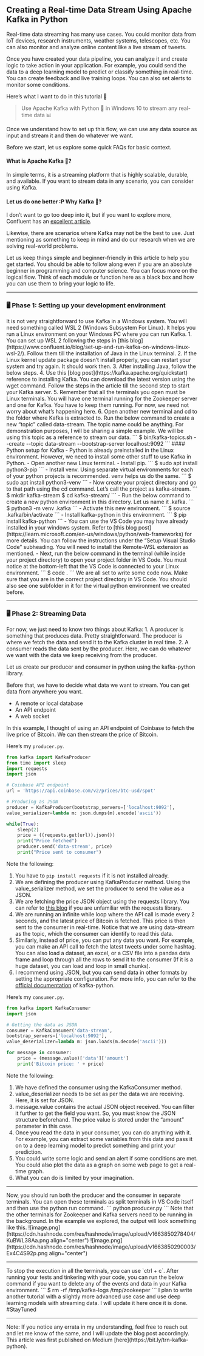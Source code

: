 ## Creating a Real-time Data Stream Using Apache Kafka in Python

Real-time data streaming has many use cases. You could monitor data from IoT devices, research instruments, weather systems, telescopes, etc. You can also monitor and analyze online content like a live stream of tweets.

Once you have created your data pipeline, you can analyze it and create logic to take action in your application. For example, you could send the data to a deep learning model to predict or classify something in real-time. You can create feedback and live training loops. You can also set alerts to monitor some conditions.

Here’s what I want to do in this tutorial 📗

> Use Apache Kafka with Python 🐍 in Windows 10 to stream any real-time data 📊

Once we understand how to set up this flow, we can use any data source as input and stream it and then do whatever we want.

Before we start, let us explore some quick FAQs for basic context.

#### What is Apache Kafka 🤔?
In simple terms, it is a streaming platform that is highly scalable, durable, and available. If you want to stream data in any scenario, you can consider using Kafka.

#### Let us do one better :P Why Kafka 🤔?
I don’t want to go too deep into it, but if you want to explore more, Confluent has an [excellent article](https://www.confluent.io/what-is-apache-kafka/).

Likewise, there are scenarios where Kafka may not be the best to use. Just mentioning as something to keep in mind and do our research when we are solving real-world problems.

Let us keep things simple and beginner-friendly in this article to help you get started. You should be able to follow along even if you are an absolute beginner in programming and computer science. You can focus more on the logical flow. Think of each module or function here as a black box and how you can use them to bring your logic to life.
<hr class="custom-hr"/>
<h3 class="custom-h3">🖥️ Phase 1: Setting up your development environment</h3>
It is not very straightforward to use Kafka in a Windows system. You will need something called WSL 2 (Windows Subsystem For Linux). It helps you run a Linux environment on your Windows PC where you can run Kafka.
1. You can set up WSL 2 following the steps in [this blog](https://www.confluent.io/blog/set-up-and-run-kafka-on-windows-linux-wsl-2/). Follow them till the installation of Java in the Linux terminal.
2. If the Linux kernel update package doesn’t install properly, you can restart your system and try again. It should work then.
3. After installing Java, follow the below steps.
4.  Use this [blog post](https://kafka.apache.org/quickstart) reference to installing Kafka. You can download the latest version using the wget command. Follow the steps in the article till the second step to start your Kafka server.
5. Remember that all the terminals you open must be Linux terminals. You will have one terminal running for the Zookeeper server and one for Kafka. You have to keep them running. For now, we need not worry about what’s happening here.
6. Open another new terminal and cd to the folder where Kafka is extracted to. Run the below command to create a new “topic” called data-stream. The topic name could be anything. For demonstration purposes, I will be sharing a simple example. We will be using this topic as a reference to stream our data.
```
$ bin/kafka-topics.sh --create --topic data-stream --bootstrap-server localhost:9092
```
#### Python setup for Kafka
- Python is already preinstalled in the Linux environment. However, we need to install some other stuff to use Kafka in Python.
- Open another new Linux terminal.
- Install pip.
```
$ sudo apt install python3-pip
```
- Install venv. Using separate virtual environments for each of your python projects is recommended. venv helps us do the same.
```
$ sudo apt install python3-venv
```
- Now create your project directory and go to that path using the cd command. Let’s call the project as kafka-stream.
```
$ mkdir kafka-stream
$ cd kafka-stream/
```
- Run the below command to create a new python environment in this directory. Let us name it .kafka.
```
$ python3 -m venv .kafka
```
- Activate this new environment.
```
$ source .kafka/bin/activate
```
- Install kafka-python in this environment.
```
$ pip install kafka-python
```
- You can use the VS Code you may have already installed in your windows system. Refer to [this blog post](https://learn.microsoft.com/en-us/windows/python/web-frameworks) for more details. You can follow the instructions under the “Setup Visual Studio Code” subheading. You will need to install the Remote-WSL extension as mentioned.
- Next, run the below command in the terminal (while inside your project directory) to open your project folder in VS Code. You must notice at the bottom-left that the VS Code is connected to your Linux environment.
```
$ code .
```
We are all set to write some code now. Make sure that you are in the correct project directory in VS Code. You should also see one subfolder in it for the virtual python environment we created before.

<hr class="custom-hr"/>

<h3 class="custom-h3">🖥️ Phase 2: Streaming Data</h3>
For now, we just need to know two things about Kafka:
1. A producer is something that produces data. Pretty straightforward. The producer is where we fetch the data and send it to the Kafka cluster in real time.
2. A consumer reads the data sent by the producer. Here, we can do whatever we want with the data we keep receiving from the producer.

Let us create our producer and consumer in python using the kafka-python library.

Before that, we have to decide what data we want to stream. You can get data from anywhere you want.
- A remote or local database
- An API endpoint
- A web socket

In this example, I thought of using an API endpoint of Coinbase to fetch the live price of Bitcoin. We can then stream the price of Bitcoin.

Here’s my `producer.py`.

```python
from kafka import KafkaProducer
from time import sleep
import requests
import json

# Coinbase API endpoint
url = 'https://api.coinbase.com/v2/prices/btc-usd/spot'

# Producing as JSON
producer = KafkaProducer(bootstrap_servers=['localhost:9092'],
value_serializer=lambda m: json.dumps(m).encode('ascii'))

while(True):
    sleep(2)
    price = ((requests.get(url)).json())
    print("Price fetched")
    producer.send('data-stream', price)
    print("Price sent to consumer")
```
Note the following:
1. You have to `pip install requests` if it is not installed already.
2. We are defining the producer using KafkaProducer method. Using the value_serializer method, we set the producer to send the value as a JSON.
3. We are fetching the price JSON object using the requests library. You can refer to [this blog](https://www.geeksforgeeks.org/python-requests-tutorial/) if you are unfamiliar with the requests library.
4. We are running an infinite while loop where the API call is made every 2 seconds, and the latest price of Bitcoin is fetched. This price is then sent to the consumer in real-time. Notice that we are using data-stream as the topic, which the consumer can identify to read this data.
5. Similarly, instead of price, you can put any data you want. For example, you can make an API call to fetch the latest tweets under some hashtag. You can also load a dataset, an excel, or a CSV file into a pandas data frame and loop through all the rows to send it to the consumer (If it is a huge dataset, you can load and loop in small chunks).
6. I recommend using JSON, but you can send data in other formats by setting the appropriate configuration. For more info, you can refer to the [official documentation](https://kafka-python.readthedocs.io/en/master/index.html) of kafka-python.

Here’s my `consumer.py`.
```python
from kafka import KafkaConsumer
import json

# Getting the data as JSON
consumer = KafkaConsumer('data-stream',
bootstrap_servers=['localhost:9092'],
value_deserializer=lambda m: json.loads(m.decode('ascii')))

for message in consumer:
    price = (message.value)['data']['amount']
    print('Bitcoin price: ' + price)
```
Note the following:
1. We have defined the consumer using the KafkaConsumer method.
2. value_deserializer needs to be set as per the data we are receiving. Here, it is set for JSON.
3. message.value contains the actual JSON object received. You can filter it further to get the field you want. So, you must know the JSON structure beforehand. The price value is stored under the “amount” parameter in this case.
4. Once you read the data in your consumer, you can do anything with it. For example, you can extract some variables from this data and pass it on to a deep learning model to predict something and print your prediction.
5. You could write some logic and send an alert if some conditions are met. You could also plot the data as a graph on some web page to get a real-time graph.
6. What you can do is limited by your imagination.
<hr class="custom-hr"/>
Now, you should run both the producer and the consumer in separate terminals. You can open these terminals as split terminals in VS Code itself and then use the python run command.
```
python producer.py
```
Note that the other terminals for Zookeeper and Kafka servers need to be running in the background.
In the example we explored, the output will look something like this.
![image.png](https://cdn.hashnode.com/res/hashnode/image/upload/v1663850278404/KuBWL38Aa.png align="center")
![image.png](https://cdn.hashnode.com/res/hashnode/image/upload/v1663850290003/Ex4C4S92p.png align="center")
<hr class="custom-hr"/>
To stop the execution in all the terminals, you can use `ctrl + c`. After running your tests and tinkering with your code, you can run the below command if you want to delete any of the events and data in your Kafka environment.
```
$ rm -rf /tmp/kafka-logs /tmp/zookeeper
```
I plan to write another tutorial with a slightly more advanced use case and use deep learning models with streaming data. I will update it here once it is done. #StayTuned
<hr class="custom-hr"/>
Note: If you notice any errata in my understanding, feel free to reach out and let me know of the same, and I will update the blog post accordingly.
This article was first published on  Medium [here](https://bit.ly/trn-kafka-python).